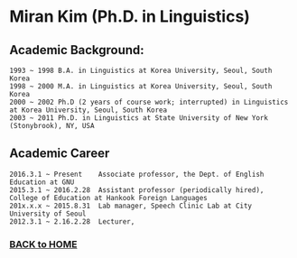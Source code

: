 # Miran Kim (Ph.D. in Linguistics)

## Academic Background:

```  
1993 ~ 1998 B.A. in Linguistics at Korea University, Seoul, South Korea   
1998 ~ 2000 M.A. in Linguistics at Korea University, Seoul, South Korea  
2000 ~ 2002 Ph.D (2 years of course work; interrupted) in Linguistics at Korea University, Seoul, South Korea  
2003 ~ 2011 Ph.D. in Linguistics at State University of New York (Stonybrook), NY, USA  
```  
## Academic Career 

```  
2016.3.1 ~ Present    Associate professor, the Dept. of English Education at GNU  
2015.3.1 ~ 2016.2.28  Assistant professor (periodically hired), College of Education at Hankook Foreign Languages 
201x.x.x ~ 2015.8.31  Lab manager, Speech Clinic Lab at City University of Seoul  
2012.3.1 ~ 2.16.2.28  Lecturer,  
```  

### [BACK to HOME](MK316.github.io)
